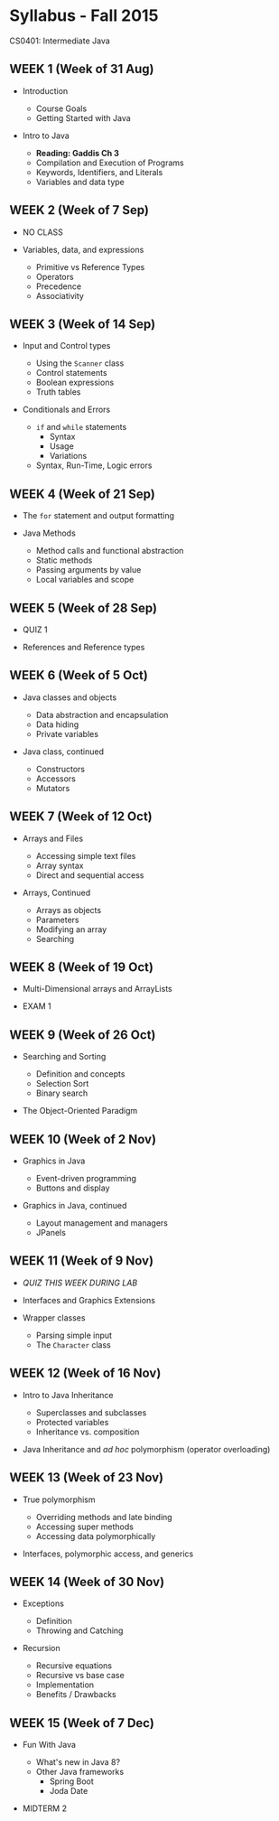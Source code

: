 # Syllabus - Fall 2015
CS0401: Intermediate Java

## WEEK 1 (Week of 31 Aug)

* Introduction
  * Course Goals
  * Getting Started with Java

* Intro to Java
  * __Reading: Gaddis Ch 3__
  * Compilation and Execution of Programs
  * Keywords, Identifiers, and Literals
  * Variables and data type

## WEEK 2 (Week of 7 Sep)

* NO CLASS

* Variables, data, and expressions
  * Primitive vs Reference Types
  * Operators
  * Precedence
  * Associativity

## WEEK 3 (Week of 14 Sep)

* Input and Control types
  * Using the `Scanner` class
  * Control statements
  * Boolean expressions
  * Truth tables

* Conditionals and Errors
  * `if` and `while` statements
    * Syntax
    * Usage
    * Variations
  * Syntax, Run-Time, Logic errors

## WEEK 4 (Week of 21 Sep)

* The `for` statement and output formatting

* Java Methods
  * Method calls and functional abstraction
  * Static methods
  * Passing arguments by value
  * Local variables and scope

## WEEK 5 (Week of 28 Sep)

* QUIZ 1

* References and Reference types

## WEEK 6 (Week of 5 Oct)

* Java classes and objects
  * Data abstraction and encapsulation
  * Data hiding
  * Private variables

* Java class, continued
  * Constructors
  * Accessors
  * Mutators

## WEEK 7 (Week of 12 Oct)

* Arrays and Files
  * Accessing simple text files
  * Array syntax
  * Direct and sequential access

* Arrays, Continued
  * Arrays as objects
  * Parameters
  * Modifying an array
  * Searching

## WEEK 8 (Week of 19 Oct)

* Multi-Dimensional arrays and ArrayLists

* EXAM 1

## WEEK 9 (Week of 26 Oct)

* Searching and Sorting
  * Definition and concepts
  * Selection Sort
  * Binary search 

* The Object-Oriented Paradigm

## WEEK 10 (Week of 2 Nov)

* Graphics in Java
  * Event-driven programming
  * Buttons and display

* Graphics in Java, continued
  * Layout management and managers
  * JPanels
  
## WEEK 11 (Week of 9 Nov)

* *QUIZ THIS WEEK DURING LAB*

* Interfaces and Graphics Extensions

* Wrapper classes
  * Parsing simple input
  * The `Character` class

## WEEK 12 (Week of 16 Nov)

* Intro to Java Inheritance
  * Superclasses and subclasses
  * Protected variables
  * Inheritance vs. composition

* Java Inheritance and _ad hoc_ polymorphism (operator overloading)

## WEEK 13 (Week of 23 Nov)

* True polymorphism
  * Overriding methods and late binding
  * Accessing super methods
  * Accessing data polymorphically

* Interfaces, polymorphic access, and generics

## WEEK 14 (Week of 30 Nov)

* Exceptions
  * Definition
  * Throwing and Catching

* Recursion
  * Recursive equations
  * Recursive vs base case
  * Implementation
  * Benefits / Drawbacks

## WEEK 15 (Week of 7 Dec)

* Fun With Java
  * What's new in Java 8?
  * Other Java frameworks
    * Spring Boot
    * Joda Date
    
* MIDTERM 2


